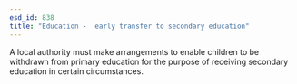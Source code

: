 ```yaml
---
esd_id: 838
title: "Education -  early transfer to secondary education"
---
```


A local authority must make arrangements to enable children to be withdrawn from primary education for the purpose of receiving secondary education in certain circumstances.

